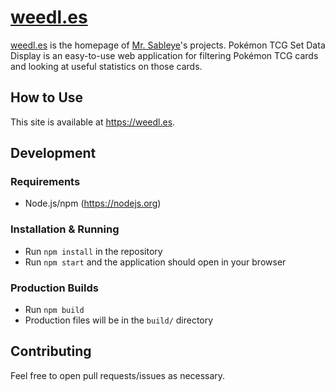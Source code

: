 # [weedl.es](https://weedl.es/)
[weedl.es](https://weedl.es/) is the homepage of [Mr. Sableye](https://github.com/MrSableye)'s projects.
Pokémon TCG Set Data Display is an easy-to-use web application for filtering Pokémon TCG cards and looking at useful statistics on those cards.

## How to Use
This site is available at https://weedl.es.

## Development
### Requirements
- Node.js/npm (https://nodejs.org)
### Installation & Running
- Run `npm install` in the repository
- Run `npm start` and the application should open in your browser
### Production Builds
- Run `npm build`
- Production files will be in the `build/` directory

## Contributing
Feel free to open pull requests/issues as necessary.

